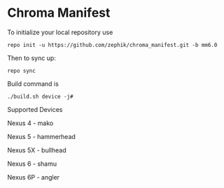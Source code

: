 Chroma Manifest
===================

To initialize your local repository use

    repo init -u https://github.com/zephik/chroma_manifest.git -b mm6.0
    

Then to sync up:

    repo sync


Build command is

    ./build.sh device -j#


Supported Devices

   Nexus 4  - mako

   Nexus 5  - hammerhead

   Nexus 5X - bullhead

   Nexus 6  - shamu

   Nexus 6P - angler


